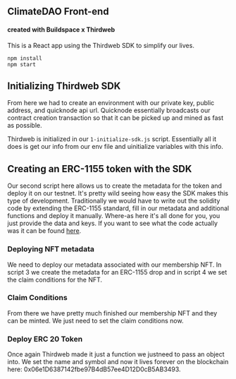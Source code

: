 ## ClimateDAO Front-end 
#### created with Buildspace x Thirdweb
This is a React app using the Thirdweb SDK to simplify our lives.

```
npm install
npm start
```
## Initializing Thirdweb SDK
From here we had to create an environment with our private key, public address, and quicknode api url. 
Quicknode essentially broadcasts our contract creation transaction so that it can be picked up and mined as fast as possible.

Thirdweb is initialized in our ```1-initialize-sdk.js``` script. Essentially all it does is get our info from our env file and uinitialize 
variables with this info.

## Creating an ERC-1155 token with the SDK
Our second script here allows us to create the metadata for the token and deploy it on our testnet. It's pretty wild
seeing how easy the SDK makes this type of development. Traditionally we would have to write out the solidity code by extending the ERC-1155 standard,
fill in our metadata and additional functions and deploy it manually. Where-as here it's all done for you, you just provide the data and keys.
If you want to see what the code actually was it can be found <a href="https://github.com/thirdweb-dev/contracts/blob/main/contracts/drop/DropERC1155.sol?utm_source=buildspace.so&utm_medium=buildspace_project">here</a>.

### Deploying NFT metadata
We need to deploy our metadata associated with our membership NFT. In script 3 we create the metadata for an ERC-1155 drop and in script 4
we set the claim conditions for the NFT.

### Claim Conditions
From there we have pretty much finished our membership NFT and they can be minted. We just need to set the claim conditions now. 

### Deploy ERC 20 Token
Once again Thirdweb made it just a function we justneed to pass an object into. We set the name and symbol and now it lives forever on the blockchain 
here: 0x06e1D6387142fbe97B4dB57ee4D12D0cB5AB3493.